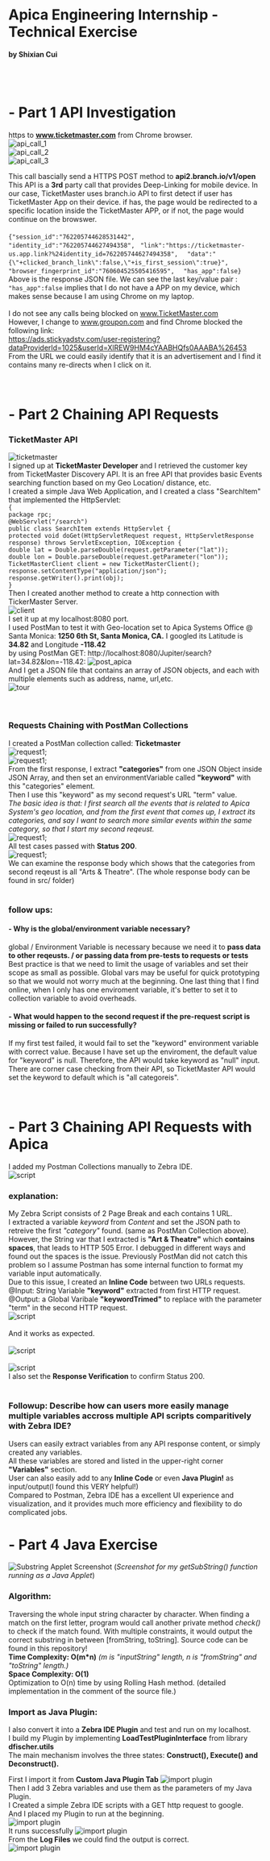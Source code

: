 # Apica Engineering Internship - Technical Exercise         
**by Shixian Cui**
<br />
<br />
<br />
<br />

# - Part 1 API Investigation
    
   https to **www.ticketmaster.com** from Chrome browser.<br />
   ![api_call_1](https://github.com/shixianc/hiring-intern/blob/master/screenshots/api_call_1.png)<br />
   ![api_call_2](https://github.com/shixianc/hiring-intern/blob/master/screenshots/api_call_2.png)<br />
   ![api_call_3](https://github.com/shixianc/hiring-intern/blob/master/screenshots/api_call_3.png)<br />
   
   This call bascially send a HTTPS POST method to **api2.branch.io/v1/open**<br />
   This API is a **3rd** party call that provides Deep-Linking for mobile device. In our case, TicketMaster uses branch.io API to first detect if user has TicketMaster App on their device. if has, the page would be redirected to a specific location inside the TicketMaster APP, or if not, the page would continue on the browswer.<br /><br />
   ```{"session_id":"762205744628531442",```
    ``` "identity_id":"762205744627494358",```
    ``` "link":"https://ticketmaster-us.app.link?%24identity_id=762205744627494358",```
   ```  "data":"{\"+clicked_branch_link\":false,\"+is_first_session\":true}",```
  ```   "browser_fingerprint_id":"760604525505416595",```
   ```  "has_app":false}``` <br />
   Above is the response JSON file. We can see the last key/value pair : ```"has_app":false``` implies that I do not have a APP on my device, which makes sense because I am using Chrome on my laptop.<br /><br />
    I do not see any calls being blocked on www.TicketMaster.com<br />
    However, I change to www.groupon.com and find Chrome blocked the following link:<br />
    https://ads.stickyadstv.com/user-registering?dataProviderId=1025&userId=XlREW9HM4cYAABHQfs0AAABA%26453 <br />
    From the URL we could easily identify that it is an advertisement and I find it contains many re-directs when I click on it.<br /><br /><br />
# - Part 2 Chaining API Requests

### TicketMaster API
   ![ticketmaster](https://github.com/shixianc/hiring-intern/blob/master/screenshots/Screen%20Shot%202020-02-29%20at%201.10.05%20AM.png)<br />
    I signed up at **TicketMaster Developer** and I retrieved the customer key from TicketMaster Discovery API. It is an free API that provides basic Events searching function based on my Geo Location/ distance, etc. <br />
    I created a simple Java Web Application, and I created a class "SearchItem" that implemented the HttpServlet:<br />
    ```{```<br />
    ```package rpc;```<br />
    ```@WebServlet("/search")```<br />
    ```public class SearchItem extends HttpServlet {```<br />
    ```protected void doGet(HttpServletRequest request, HttpServletResponse response) throws ServletException, IOException {```<br />
    ```double lat = Double.parseDouble(request.getParameter("lat")); ```<br />
    ```double lon = Double.parseDouble(request.getParameter("lon"));```<br />
    ```TicketMasterClient client = new TicketMasterClient();```<br />
    ```response.setContentType("application/json");```<br />
	```response.getWriter().print(obj);```<br />
    ```}```<br />
    Then I created another method to create a http connection with TickerMaster Server. <br />
    ![client](https://github.com/shixianc/hiring-intern/blob/master/screenshots/client.png)<br />
    I set it up at my localhost:8080 port.<br />
    I used PostMan to test it with Geo-location set to Apica Systems Office @ Santa Monica: **1250 6th St, Santa Monica, CA.**
    I googled its Latitude is **34.82** and Longitude **-118.42** <br />
    by using PostMan GET: http://localhost:8080/Jupiter/search?lat=34.82&lon=-118.42:
    ![post_apica](https://github.com/shixianc/hiring-intern/blob/master/screenshots/post_apica.png)<br />
    And I get a JSON file that contains an array of JSON objects, and each with multiple elements such as address, name, url,etc.<br />
    ![tour](https://github.com/shixianc/hiring-intern/blob/master/screenshots/tour.png)<br /><br /><br />
### Requests Chaining with PostMan Collections
   I created a PostMan collection called: **Ticketmaster** <br />
   ![request1](https://github.com/shixianc/hiring-intern/blob/master/screenshots/request1.png);<br />
   ![request1](https://github.com/shixianc/hiring-intern/blob/master/screenshots/request2.png);<br />
   From the first response, I extract **"categories"** from one JSON Object inside JSON Array, and then set an environmentVariable called **"keyword"** with this "categories" element. <br />
   Then I use this "keyword" as my second request's URL "term" value. <br />
   *The basic idea is that: I first search all the events that is related to Apica System's geo location, and from the first event that comes up, I extract its categories, and say I want to search more similar events within the same category, so that I start my second reqeust.* <br />
   ![request1](https://github.com/shixianc/hiring-intern/blob/master/screenshots/postman_result.png);<br />
   All test cases passed with **Status 200**. <br />
   ![request1](https://github.com/shixianc/hiring-intern/blob/master/screenshots/request2_reponse_body.png);<br />
   We can examine the response body which shows that the categories from second reqeust is all "Arts & Theatre". (The whole response body can be found in src/ folder)<br /><br />
   
### follow ups:
   #### - Why is the global/environment variable necessary? 
   	
global / Environment Variable is necessary because we need it to **pass data to other reqeusts. / or passing data from pre-tests to requests or tests** <br />
Best practice is that we need to limit the usage of variables and set their scope as small as possible. Global vars may be useful for quick prototyping so that we would not worry much at the beginning. One last thing that I find online, when I only has one enviroment variable, it's better to set it to collection variable to avoid overheads. <br />
   
   #### - What would happen to the second request if the pre-request script is missing or failed to run successfully?
   If my first test failed, it would fail to set the "keyword" environment variable with correct value. Because I have set up the enviroment, the default value for "keyword" is null. Therefore, the API would take keyword as "null" input. There are corner case checking from their API, so TicketMaster API would set the keyword to default which is "all categoreis".<br /><br /><br />
    
# - Part 3 Chaining API Requests with Apica
   I added my Postman Collections manually to Zebra IDE.<br />
   ![script](https://github.com/shixianc/hiring-intern/blob/master/screenshots/general_script.png)<br />
   ### explanation:
   My Zebra Script consists of 2 Page Break and each contains 1 URL.<br />
   I extracted a variable *keyword* from *Content* and set the JSON path to retreive the first *"category"* found. (same as PostMan Collection above).<br />
   However, the String var that I extracted is **"Art & Theatre"** which **contains spaces**, that leads to HTTP 505 Error. I debugged in different ways and found out the spaces is the issue. Previously PostMan did not catch this problem so I assume Postman has some internal function to format my variable input automatically. <br />
   Due to this issue, I created an **Inline Code** between two URLs requests.  <br /> 
   @Input: String Variable **"keyword"** extracted from first HTTP request.<br /> 
   @Output: a Global Varibale **"keywordTrimed"** to replace with the parameter "term" in the second HTTP request.<br /> 
   ![script](https://github.com/shixianc/hiring-intern/blob/master/screenshots/inlinecode.png)<br />
    <br />
   And it works as expected.<br />
    <br />
   ![script](https://github.com/shixianc/hiring-intern/blob/master/screenshots/log_trim.png)<br />
    <br />
   ![script](https://github.com/shixianc/hiring-intern/blob/master/screenshots/check200.png)<br />
   I also set the **Response Verification** to confirm Status 200. <br /><br />
   
   ### Followup: Describe how can users more easily manage multiple variables accross multiple API scripts comparitively with Zebra IDE? 
   
  Users can easily extract variables from any API response content, or simply created any variables.<br />
  All these variables are stored and listed in the upper-right corner **"Variables"** section. <br />
  User can also easily add to any **Inline Code** or even **Java Plugin!** as input/output(I found this VERY helpful!) <br />
  Compared to Postman, Zebra IDE has a excellent UI experience and visualization, and it provides much more efficiency and flexibility to do complicated jobs. <br />
  
# - Part 4 Java Exercise

  ![Substring Applet Screenshot](https://github.com/shixianc/hiring-intern/blob/master/screenshots/Screen%20Shot%202020-02-28%20at%205.14.27%20PM.png)
                     (*Screenshot for my getSubString() function running as a Java Applet*)
### Algorithm: 
Traversing the whole input string character by character. When finding a match on the first letter, program would call another private method *check()* to check if the match found. With multiple constraints, it would output the correct substring in between [fromString, toString]. Source code can be found in this repository!<br />
**Time Complexity: O(m\*n)**    *(m is "inputString" length, n is "fromString" and "toString" length.)*<br />
**Space Complexity: O(1)**<br />
Optimization to O(n) time by using Rolling Hash method. (detailed implementation in the comment of the source file.)

### Import as Java Plugin:
I also convert it into a **Zebra IDE Plugin** and test and run on my localhost.<br />
I build my Plugin by implementing **LoadTestPluginInterface** from library **dfischer.utils**<br />
The main mechanism involves the three states: **Construct(), Execute() and Deconstruct().**<br />

First I import it from **Custom Java Plugin Tab** 
![import plugin](https://github.com/shixianc/hiring-intern/blob/master/screenshots/add_plugin.png)<br />
Then I add 3 Zebra variables and use them as the parameters of my Java Plugin.<br />
I Created a simple Zebra IDE scripts with a GET http request to google.<br />
And I placed my Plugin to run at the beginning.<br />
![import plugin](https://github.com/shixianc/hiring-intern/blob/master/screenshots/variables.png)<br />
It runs successfully
![import plugin](https://github.com/shixianc/hiring-intern/blob/master/screenshots/run.png)<br />
From the **Log Files** we could find the output is correct.<br />
![import plugin](https://github.com/shixianc/hiring-intern/blob/master/screenshots/log_file.png)

